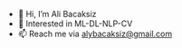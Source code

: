 - 👋 Hi, I’m Ali Bacaksiz
- 👀 Interested in ML-DL-NLP-CV
- 📫 Reach me via alybacaksiz@gmail.com

<!---
alybcksz/alybcksz is a ✨ special ✨ repository because its `README.md` (this file) appears on your GitHub profile.
You can click the Preview link to take a look at your changes.
--->
